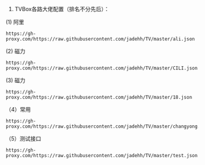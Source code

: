 
1. TVBox各路大佬配置（排名不分先后）：

(1) 阿里
```text
https://gh-proxy.com/https://raw.githubusercontent.com/jadehh/TV/master/ali.json
```

(2) 磁力

```text
https://gh-proxy.com/https://raw.githubusercontent.com/jadehh/TV/master/CILI.json
```
(3) 磁力
```text
https://gh-proxy.com/https://raw.githubusercontent.com/jadehh/TV/master/18.json
```
（4）常用
```text
https://gh-proxy.com/https://raw.githubusercontent.com/jadehh/TV/master/changyong.json
```

（5）测试接口
```text
https://gh-proxy.com/https://raw.githubusercontent.com/jadehh/TV/master/test.json
```
